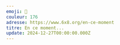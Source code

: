 ```yaml
---
emoji: 🎲
couleur: 176
adresse: https://www.6x8.org/en-ce-moment
titre: En ce moment...
update: 2024-12-27T00:00:00.000Z
---
```

